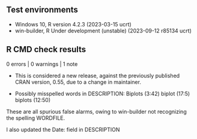 ## Test environments

* Windows 10, R version 4.2.3 (2023-03-15 ucrt)
* win-builder, R Under development (unstable) (2023-09-12 r85134 ucrt)

## R CMD check results

0 errors | 0 warnings | 1 note

* This is considered a new release, against the previously published CRAN version, 0.55, due to a change in maintainer.

* Possibly misspelled words in DESCRIPTION:
  Biplots (3:42)
  biplot (17:5)
  biplots (12:50)
 
These are all spurious false alarms, owing to win-builder not recognizing the spelling WORDFILE.

I also updated the Date: field in DESCRIPTION

